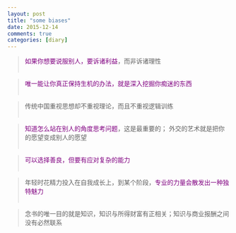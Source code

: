 ```yaml
---
layout: post
title: "some biases"
date: 2015-12-14
comments: true
categories: [diary]
---
```

> <font color="#800080">如果你想要说服别人，要诉诸利益</font>，而非诉诸理性  
> <br/>

> <font color="#800080">唯一能让你真正保持生机的办法，就是深入挖掘你痴迷的东西</font>  
> <br/>

> 传统中国重视思想却不重视理论，而且不重视逻辑训练    
> <br/>

> <font color="#800080">知道怎么站在别人的角度思考问题</font>，这是最重要的； 外交的艺术就是把你的愿望变成别人的愿望        
> <br/>

> <font color="#800080">可以选择善良，但要有应对复杂的能力</font>  
> <br/>

> 年轻时花精力投入在自我成长上，到某个阶段，<font color="#800080">专业的力量会散发出一种独特魅力</font>   
> <br/>

> 念书的唯一目的就是知识，知识与所得财富有正相关；知识与商业报酬之间没有必然联系   
